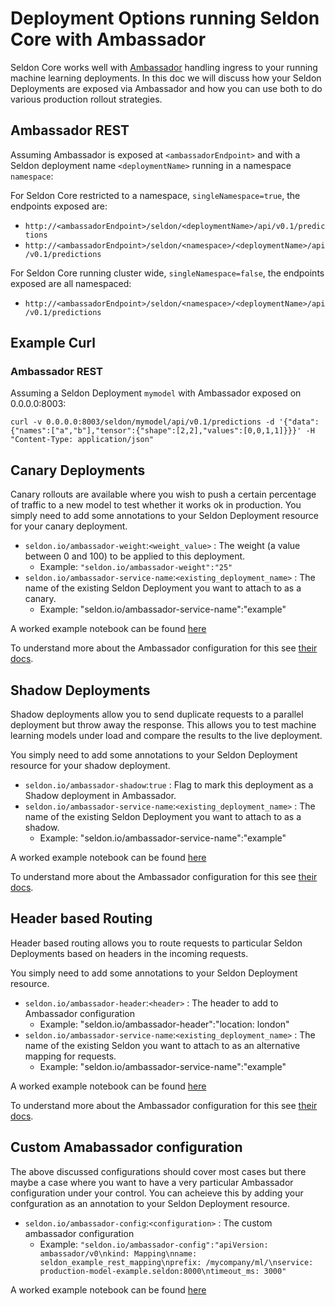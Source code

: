 # Deployment Options running Seldon Core with Ambassador

Seldon Core works well with [Ambassador](https://www.getambassador.io/) handling ingress to your running machine learning deployments. In this doc we will discuss how your Seldon Deployments are exposed via Ambassador and how you can use both to do various production rollout strategies.

## Ambassador REST

Assuming Ambassador is exposed at ```<ambassadorEndpoint>``` and with a Seldon deployment name ```<deploymentName>``` running in a namespace ```namespace```:

For Seldon Core restricted to a namespace, `singleNamespace=true`, the endpoints exposed are:

 * ```http://<ambassadorEndpoint>/seldon/<deploymentName>/api/v0.1/predictions```
 * ```http://<ambassadorEndpoint>/seldon/<namespace>/<deploymentName>/api/v0.1/predictions```

For Seldon Core running cluster wide, `singleNamespace=false`, the endpoints exposed are all namespaced:

 * ```http://<ambassadorEndpoint>/seldon/<namespace>/<deploymentName>/api/v0.1/predictions```


## Example Curl

### Ambassador REST

Assuming a Seldon Deployment ```mymodel``` with Ambassador exposed on 0.0.0.0:8003:

```
curl -v 0.0.0.0:8003/seldon/mymodel/api/v0.1/predictions -d '{"data":{"names":["a","b"],"tensor":{"shape":[2,2],"values":[0,0,1,1]}}}' -H "Content-Type: application/json"
```

## Canary Deployments

Canary rollouts are available where you wish to push a certain percentage of traffic to a new model to test whether it works ok in production. You simply need to add some annotations to your Seldon Deployment resource for your canary deployment.

  * `seldon.io/ambassador-weight`:`<weight_value>` : The weight (a value between 0 and 100) to be applied to this deployment.
     * Example: `"seldon.io/ambassador-weight":"25"`
  * `seldon.io/ambassador-service-name`:`<existing_deployment_name>` : The name of the existing Seldon Deployment you want to attach to as a canary.
     * Example: "seldon.io/ambassador-service-name":"example"

A worked example notebook can be found [here](../examples/ambassador_canary.html)

To understand more about the Ambassador configuration for this see [their docs](https://www.getambassador.io/reference/canary/).

## Shadow Deployments

Shadow deployments allow you to send duplicate requests to a parallel deployment but throw away the response. This allows you to test machine learning models under load and compare the results to the live deployment. 

You simply need to add some annotations to your Seldon Deployment resource for your shadow deployment.

  * `seldon.io/ambassador-shadow`:`true` : Flag to mark this deployment as a Shadow deployment in Ambassador.
  * `seldon.io/ambassador-service-name`:`<existing_deployment_name>` : The name of the existing Seldon Deployment you want to attach to as a shadow.
     * Example: "seldon.io/ambassador-service-name":"example"

A worked example notebook can be found [here](../examples/ambassador_shadow.html)

To understand more about the Ambassador configuration for this see [their docs](https://www.getambassador.io/reference/shadowing/).

## Header based Routing

Header based routing allows you to route requests to particular Seldon Deployments based on headers in the incoming requests.

You simply need to add some annotations to your Seldon Deployment resource.

  * `seldon.io/ambassador-header`:`<header>` : The header to add to Ambassador configuration	    
     * Example:  "seldon.io/ambassador-header":"location: london"	    
  * `seldon.io/ambassador-service-name`:`<existing_deployment_name>` : The name of the existing Seldon you want to attach to as an alternative mapping for requests. 
     * Example: "seldon.io/ambassador-service-name":"example"

A worked example notebook can be found [here](../examples/ambassador_headers.html)

To understand more about the Ambassador configuration for this see [their docs](https://www.getambassador.io/reference/headers).


## Custom Amabassador configuration

The above discussed configurations should cover most cases but there maybe a case where you want to have a very particular Ambassador configuration under your control. You can acheieve this by adding your confguration as an annotation to your Seldon Deployment resource.

 * `seldon.io/ambassador-config`:`<configuration>` : The custom ambassador configuration
    * Example: `"seldon.io/ambassador-config":"apiVersion: ambassador/v0\nkind: Mapping\nname: seldon_example_rest_mapping\nprefix: /mycompany/ml/\nservice: production-model-example.seldon:8000\ntimeout_ms: 3000"`

A worked example notebook can be found [here](../examples/ambassador_custom.html)


